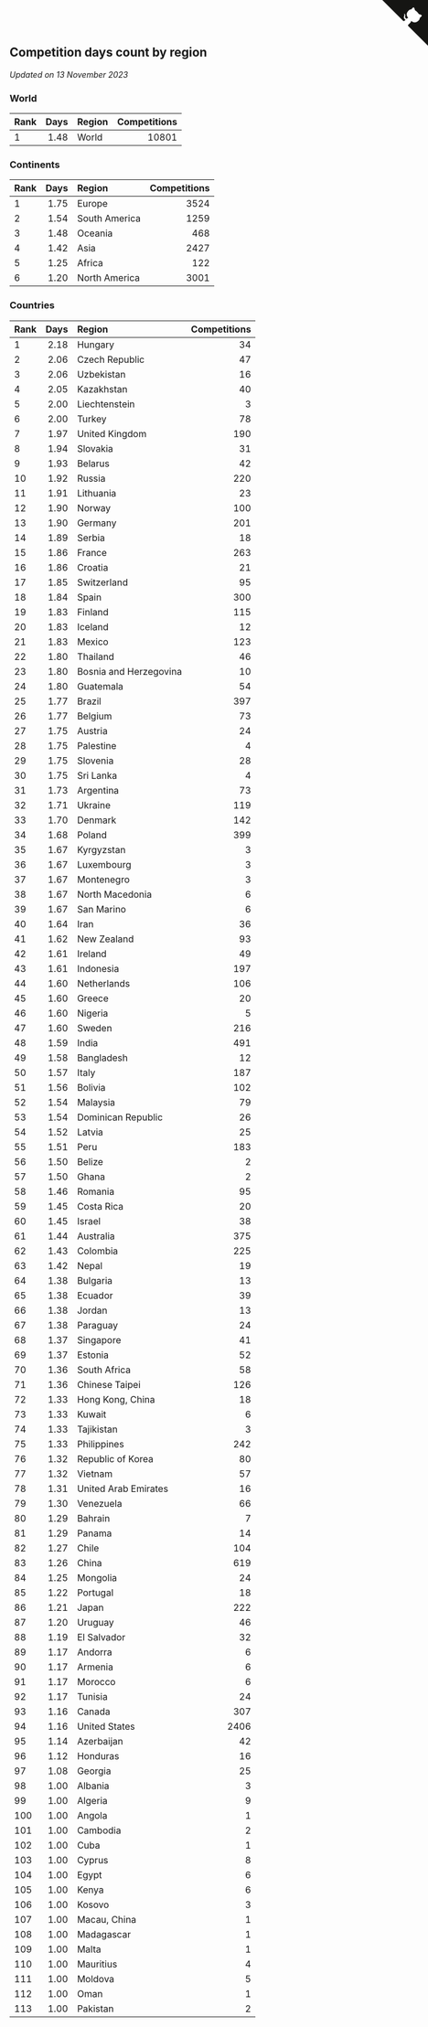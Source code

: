 ## Competition days count by region

*Updated on 13 November 2023*


### World

| Rank | Days | Region | Competitions |
| :--- | ---: | :--- | ---: |
| 1 | 1.48 | World | 10801 |

### Continents

| Rank | Days | Region | Competitions |
| :--- | ---: | :--- | ---: |
| 1 | 1.75 | Europe | 3524 |
| 2 | 1.54 | South America | 1259 |
| 3 | 1.48 | Oceania | 468 |
| 4 | 1.42 | Asia | 2427 |
| 5 | 1.25 | Africa | 122 |
| 6 | 1.20 | North America | 3001 |

### Countries

| Rank | Days | Region | Competitions |
| :--- | ---: | :--- | ---: |
| 1 | 2.18 | Hungary | 34 |
| 2 | 2.06 | Czech Republic | 47 |
| 3 | 2.06 | Uzbekistan | 16 |
| 4 | 2.05 | Kazakhstan | 40 |
| 5 | 2.00 | Liechtenstein | 3 |
| 6 | 2.00 | Turkey | 78 |
| 7 | 1.97 | United Kingdom | 190 |
| 8 | 1.94 | Slovakia | 31 |
| 9 | 1.93 | Belarus | 42 |
| 10 | 1.92 | Russia | 220 |
| 11 | 1.91 | Lithuania | 23 |
| 12 | 1.90 | Norway | 100 |
| 13 | 1.90 | Germany | 201 |
| 14 | 1.89 | Serbia | 18 |
| 15 | 1.86 | France | 263 |
| 16 | 1.86 | Croatia | 21 |
| 17 | 1.85 | Switzerland | 95 |
| 18 | 1.84 | Spain | 300 |
| 19 | 1.83 | Finland | 115 |
| 20 | 1.83 | Iceland | 12 |
| 21 | 1.83 | Mexico | 123 |
| 22 | 1.80 | Thailand | 46 |
| 23 | 1.80 | Bosnia and Herzegovina | 10 |
| 24 | 1.80 | Guatemala | 54 |
| 25 | 1.77 | Brazil | 397 |
| 26 | 1.77 | Belgium | 73 |
| 27 | 1.75 | Austria | 24 |
| 28 | 1.75 | Palestine | 4 |
| 29 | 1.75 | Slovenia | 28 |
| 30 | 1.75 | Sri Lanka | 4 |
| 31 | 1.73 | Argentina | 73 |
| 32 | 1.71 | Ukraine | 119 |
| 33 | 1.70 | Denmark | 142 |
| 34 | 1.68 | Poland | 399 |
| 35 | 1.67 | Kyrgyzstan | 3 |
| 36 | 1.67 | Luxembourg | 3 |
| 37 | 1.67 | Montenegro | 3 |
| 38 | 1.67 | North Macedonia | 6 |
| 39 | 1.67 | San Marino | 6 |
| 40 | 1.64 | Iran | 36 |
| 41 | 1.62 | New Zealand | 93 |
| 42 | 1.61 | Ireland | 49 |
| 43 | 1.61 | Indonesia | 197 |
| 44 | 1.60 | Netherlands | 106 |
| 45 | 1.60 | Greece | 20 |
| 46 | 1.60 | Nigeria | 5 |
| 47 | 1.60 | Sweden | 216 |
| 48 | 1.59 | India | 491 |
| 49 | 1.58 | Bangladesh | 12 |
| 50 | 1.57 | Italy | 187 |
| 51 | 1.56 | Bolivia | 102 |
| 52 | 1.54 | Malaysia | 79 |
| 53 | 1.54 | Dominican Republic | 26 |
| 54 | 1.52 | Latvia | 25 |
| 55 | 1.51 | Peru | 183 |
| 56 | 1.50 | Belize | 2 |
| 57 | 1.50 | Ghana | 2 |
| 58 | 1.46 | Romania | 95 |
| 59 | 1.45 | Costa Rica | 20 |
| 60 | 1.45 | Israel | 38 |
| 61 | 1.44 | Australia | 375 |
| 62 | 1.43 | Colombia | 225 |
| 63 | 1.42 | Nepal | 19 |
| 64 | 1.38 | Bulgaria | 13 |
| 65 | 1.38 | Ecuador | 39 |
| 66 | 1.38 | Jordan | 13 |
| 67 | 1.38 | Paraguay | 24 |
| 68 | 1.37 | Singapore | 41 |
| 69 | 1.37 | Estonia | 52 |
| 70 | 1.36 | South Africa | 58 |
| 71 | 1.36 | Chinese Taipei | 126 |
| 72 | 1.33 | Hong Kong, China | 18 |
| 73 | 1.33 | Kuwait | 6 |
| 74 | 1.33 | Tajikistan | 3 |
| 75 | 1.33 | Philippines | 242 |
| 76 | 1.32 | Republic of Korea | 80 |
| 77 | 1.32 | Vietnam | 57 |
| 78 | 1.31 | United Arab Emirates | 16 |
| 79 | 1.30 | Venezuela | 66 |
| 80 | 1.29 | Bahrain | 7 |
| 81 | 1.29 | Panama | 14 |
| 82 | 1.27 | Chile | 104 |
| 83 | 1.26 | China | 619 |
| 84 | 1.25 | Mongolia | 24 |
| 85 | 1.22 | Portugal | 18 |
| 86 | 1.21 | Japan | 222 |
| 87 | 1.20 | Uruguay | 46 |
| 88 | 1.19 | El Salvador | 32 |
| 89 | 1.17 | Andorra | 6 |
| 90 | 1.17 | Armenia | 6 |
| 91 | 1.17 | Morocco | 6 |
| 92 | 1.17 | Tunisia | 24 |
| 93 | 1.16 | Canada | 307 |
| 94 | 1.16 | United States | 2406 |
| 95 | 1.14 | Azerbaijan | 42 |
| 96 | 1.12 | Honduras | 16 |
| 97 | 1.08 | Georgia | 25 |
| 98 | 1.00 | Albania | 3 |
| 99 | 1.00 | Algeria | 9 |
| 100 | 1.00 | Angola | 1 |
| 101 | 1.00 | Cambodia | 2 |
| 102 | 1.00 | Cuba | 1 |
| 103 | 1.00 | Cyprus | 8 |
| 104 | 1.00 | Egypt | 6 |
| 105 | 1.00 | Kenya | 6 |
| 106 | 1.00 | Kosovo | 3 |
| 107 | 1.00 | Macau, China | 1 |
| 108 | 1.00 | Madagascar | 1 |
| 109 | 1.00 | Malta | 1 |
| 110 | 1.00 | Mauritius | 4 |
| 111 | 1.00 | Moldova | 5 |
| 112 | 1.00 | Oman | 1 |
| 113 | 1.00 | Pakistan | 2 |


<a href="https://github.com/JustinTimeCuber/wca_statistics" class="github-corner" aria-label="View source on Github"><svg width="80" height="80" viewBox="0 0 250 250" style="fill:#151513; color:#fff; position: absolute; top: 0; border: 0; right: 0;" aria-hidden="true"><path d="M0,0 L115,115 L130,115 L142,142 L250,250 L250,0 Z"></path><path d="M128.3,109.0 C113.8,99.7 119.0,89.6 119.0,89.6 C122.0,82.7 120.5,78.6 120.5,78.6 C119.2,72.0 123.4,76.3 123.4,76.3 C127.3,80.9 125.5,87.3 125.5,87.3 C122.9,97.6 130.6,101.9 134.4,103.2" fill="currentColor" style="transform-origin: 130px 106px;" class="octo-arm"></path><path d="M115.0,115.0 C114.9,115.1 118.7,116.5 119.8,115.4 L133.7,101.6 C136.9,99.2 139.9,98.4 142.2,98.6 C133.8,88.0 127.5,74.4 143.8,58.0 C148.5,53.4 154.0,51.2 159.7,51.0 C160.3,49.4 163.2,43.6 171.4,40.1 C171.4,40.1 176.1,42.5 178.8,56.2 C183.1,58.6 187.2,61.8 190.9,65.4 C194.5,69.0 197.7,73.2 200.1,77.6 C213.8,80.2 216.3,84.9 216.3,84.9 C212.7,93.1 206.9,96.0 205.4,96.6 C205.1,102.4 203.0,107.8 198.3,112.5 C181.9,128.9 168.3,122.5 157.7,114.1 C157.9,116.9 156.7,120.9 152.7,124.9 L141.0,136.5 C139.8,137.7 141.6,141.9 141.8,141.8 Z" fill="currentColor" class="octo-body"></path></svg></a><style>.github-corner:hover .octo-arm{animation:octocat-wave 560ms ease-in-out}@keyframes octocat-wave{0%,100%{transform:rotate(0)}20%,60%{transform:rotate(-25deg)}40%,80%{transform:rotate(10deg)}}@media (max-width:500px){.github-corner:hover .octo-arm{animation:none}.github-corner .octo-arm{animation:octocat-wave 560ms ease-in-out}}</style>
